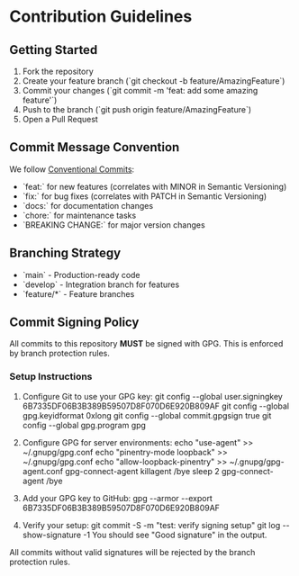 # Contribution Guidelines

## Getting Started
1. Fork the repository
2. Create your feature branch (\`git checkout -b feature/AmazingFeature\`)
3. Commit your changes (\`git commit -m 'feat: add some amazing feature'\`)
4. Push to the branch (\`git push origin feature/AmazingFeature\`)
5. Open a Pull Request

## Commit Message Convention
We follow [Conventional Commits](https://www.conventionalcommits.org/):
- \`feat:\` for new features (correlates with MINOR in Semantic Versioning)
- \`fix:\` for bug fixes (correlates with PATCH in Semantic Versioning)
- \`docs:\` for documentation changes
- \`chore:\` for maintenance tasks
- \`BREAKING CHANGE:\` for major version changes

## Branching Strategy
- \`main\` - Production-ready code
- \`develop\` - Integration branch for features
- \`feature/*\` - Feature branches

## Commit Signing Policy

All commits to this repository **MUST** be signed with GPG. This is enforced by branch protection rules.

### Setup Instructions

1. Configure Git to use your GPG key:
   git config --global user.signingkey 6B7335DF06B3B389B59507D8F070D6E920B809AF
   git config --global gpg.keyidformat 0xlong
   git config --global commit.gpgsign true
   git config --global gpg.program gpg

2. Configure GPG for server environments:
   echo "use-agent" >> ~/.gnupg/gpg.conf
   echo "pinentry-mode loopback" >> ~/.gnupg/gpg.conf
   echo "allow-loopback-pinentry" >> ~/.gnupg/gpg-agent.conf
   gpg-connect-agent killagent /bye
   sleep 2
   gpg-connect-agent /bye

3. Add your GPG key to GitHub:
   gpg --armor --export 6B7335DF06B3B389B59507D8F070D6E920B809AF

4. Verify your setup:
   git commit -S -m "test: verify signing setup"
   git log --show-signature -1
   You should see "Good signature" in the output.

All commits without valid signatures will be rejected by the branch protection rules.
